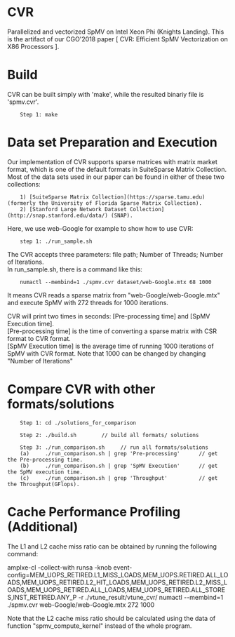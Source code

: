 # CVR
Parallelized and vectorized SpMV on Intel Xeon Phi (Knights Landing). 
This is the artifact of our CGO'2018 paper [ CVR: Efficient SpMV Vectorization on X86 Processors ].

# Build

CVR can be built simply with 'make', while the resulted binariy file is 'spmv.cvr'.

		Step 1: make

# Data set Preparation and Execution
Our implementation of CVR supports sparse matrices with matrix market format, which is one of the default formats in SuiteSparse Matrix Collection. Most of the data sets used in our paper can be found in either of these two collections:

		1) [SuiteSparse Matrix Collection](https://sparse.tamu.edu) (formerly the University of Florida Sparse Matrix Collection).
		2) [Stanford Large Network Dataset Collection](http://snap.stanford.edu/data/) (SNAP).

Here, we use web-Google for example to show how to use CVR:

		step 1: ./run_sample.sh

The CVR accepts three parameters: file path; Number of Threads; Number of Iterations. <br>
In run_sample.sh, there is a command like this:

		numactl --membind=1 ./spmv.cvr dataset/web-Google.mtx 68 1000

It means CVR reads a sparse matrix from "web-Google/web-Google.mtx" and execute SpMV with 272 threads for 1000 iterations. 

CVR will print two times in seconds: [Pre-processing time] and [SpMV Execution time]. <br>
[Pre-processing time] is the time of converting a sparse matrix with CSR format to CVR format. <br>
[SpMV Execution time] is the average time of running 1000 iterations of SpMV with CVR format. Note that 1000 can be changed by changing "Number of Iterations" <br>

# Compare CVR with other formats/solutions

		Step 1: cd ./solutions_for_comparison

		Step 2: ./build.sh        // build all formats/ solutions

		Step 3: ./run_comparison.sh     // run all formats/solutions 
		(a)     ./run_comparison.sh | grep 'Pre-processing'      // get the Pre-processing time. 
		(b)     ./run_comparison.sh | grep 'SpMV Execution'      // get the SpMV execution time. 
		(c)     ./run_comparison.sh | grep 'Throughput'          // get the Throughput(GFlops).


# Cache Performance Profiling (Additional)

The L1 and L2 cache miss ratio can be obtained by running the following command: 

amplxe-cl -collect-with runsa -knob event-config=MEM_UOPS_RETIRED.L1_MISS_LOADS,MEM_UOPS.RETIRED.ALL_LOADS,MEM_UOPS_RETIRED.L2_HIT_LOADS,MEM_UOPS_RETIRED.L2_MISS_LOADS,MEM_UOPS_RETIRED.ALL_LOADS,MEM_UOPS_RETIRED.ALL_STORES,INST_RETIRED.ANY_P -r ./vtune_result/vtune_cvr/ numactl --membind=1 ./spmv.cvr web-Google/web-Google.mtx 272 1000

Note that the L2 cache miss ratio should be calculated using the data of function "spmv_compute_kernel" instead of the whole program.

